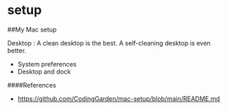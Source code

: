 # setup

##My Mac setup

Desktop : 
A clean desktop is the best. A self-cleaning desktop is even better.

- System preferences
-   Desktop and dock
  


####References
- https://github.com/CodingGarden/mac-setup/blob/main/README.md

